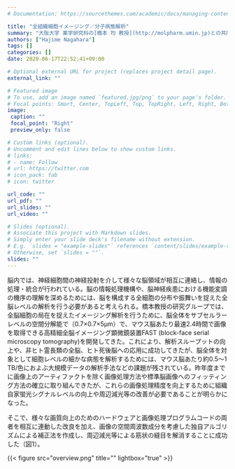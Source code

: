 ```yaml
---
# Documentation: https://sourcethemes.com/academic/docs/managing-content/

title: "全組織細胞イメージング／分子病態解析"
summary: "大阪大学 薬学研究科の[橋本 均 教授](http://molpharm.umin.jp)との共同研究では、新しいイメージング技術に画像処理技術を組み合わせることで、脳全体をセンシングする技術に取り組んでいます。"
authors: ["Hajime Nagahara"]
tags: []
categories: []
date: 2020-06-17T22:52:41+09:00

# Optional external URL for project (replaces project detail page).
external_link: ""

# Featured image
# To use, add an image named `featured.jpg/png` to your page's folder.
# Focal points: Smart, Center, TopLeft, Top, TopRight, Left, Right, BottomLeft, Bottom, BottomRight.
image:
 caption: ""
 focal_point: "Right"
 preview_only: false

# Custom links (optional).
# Uncomment and edit lines below to show custom links.
# links:
# - name: Follow
# url: https://twitter.com
# icon_pack: fab
# icon: twitter

url_code: ""
url_pdf: ""
url_slides: ""
url_video: ""

# Slides (optional).
# Associate this project with Markdown slides.
# Simply enter your slide deck's filename without extension.
# E.g. `slides = "example-slides"` references `content/slides/example-slides.md`.
# Otherwise, set `slides = ""`.
slides: ""
---
```

脳内では、神経細胞間の神経投射を介して様々な脳領域が相互に連絡し、情報の処理・統合が行われている。脳の情報処理機構や、脳神経疾患における機能変調の機序の理解を深めるためには、脳を構成する全細胞の分布や振舞いを捉えた全脳レベルの解析を行う必要があると考えられる。橋本教授の研究グループでは、全脳細胞の局在を捉えたイメージング解析を行うために、脳全体をサブセルラーレベルの空間分解能で（0.7×0.7×5μm）で、マウス脳あたり最速2.4時間で画像を取得できる高精細全脳イメージング顕微鏡装置FAST (block-face serial microscopy tomography)を開発してきた。これにより、解析スループットの向上や、非ヒト霊長類の全脳、ヒト死後脳への応用に成功してきたが、脳全体を対象として細胞レベルの細かな病態を解析するためには、マウス脳あたり約0.5～1 TB/色におよぶ大規模データの解析手法などの課題が残されている。昨年度までに画像上のアーティファクトを除く画像処理方法や標準脳画像へのフィッティング方法の確立に取り組んできたが、これらの画像処理精度を向上するために組織自家蛍光シグナルレベルの向上や周辺減光等の改善が必要であることが明らかになった。

そこで、様々な画質向上のためのハードウェアと画像処理プログラムコードの両者を相互に連動した改良を加え、画像の空間周波数成分を考慮した独自アルゴリズムによる補正法を作成し、周辺減光等による筋状の縫目を解消することに成功した（図1）。

{{< figure src="overview.png" title="" lightbox="true" >}}